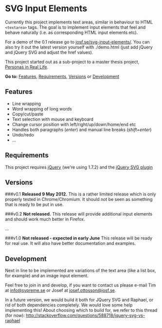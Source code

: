 SVG Input Elements
==================

Currently this project implements text areas, similar in behaviour to HTML 
`<textarea>` tags. The goal is to implement input elements that feel and 
behave naturally (i.e. as corresponding HTML input elements etc). 

For a demo of the 0.1 release go to 
[josf.se/svg-input-elements/](http://josf.se/svg-input-elements/). You can 
also try it out the latest version yourself with ./demo.html (just add jQuery 
and jQuery SVG and adjust the href values).

This project started out as a sub-project to a master thesis project, 
[Personas in Real Life](http://personasinreallife.tumblr.com).

__Go to:__ [Features](#features-), [Requirements](#requirements), 
[Versions](#versions) or [Development](#development)

Features 
--------
* Line wrapping
* Word wrapping of long words
* Copy/cut/paste
* Text selection with mouse and keyboard
* Change cursor position with left/right/up/down/home/end etc
* Handles both paragraphs (_enter_) and manual line breaks (_shift+enter_)
* Undo/redo
* ...

Requirements
------------
This project requires [jQuery](http://docs.jquery.com/Downloading_jQuery) 
(we're using 1.7.2) and the 
[jQuery SVG plugin](http://keith-wood.name/svg.html)

Versions
--------
###v0.1
__Released 9 May 2012.__ This is a rather limited release which is only properly tested in 
Chrome/Chromium. It should not be seen as something that is ready to be put 
in use.

###v0.2
__Not released.__ This release will provide additional input elements and should work much 
better in Firefox. 

...

###v1.0 
__Not released - expected in early June__ This release will be ready for real use. It will also have better 
documentation and examples. 

Development
-----------
Next in line to be implemented are variations of the text area (like a list 
box, for example) and an image input element. 

Feel free to join in and develop, if you want to contact us please e-mail 
Tim at [info@sypreme.se](mailto:info@sypreme.se) or Josef at 
[josef.ottosson@josf.se](mailto:josef.ottosson@josf.se). 

In a future version, we would build it both for JQuery SVG and Raphael, or 
rid of both dependencies completely. We would love some help implementing 
this! About choosing which to build for, we refer to this thread (for now):
http://stackoverflow.com/questions/588718/jquery-svg-vs-raphael
